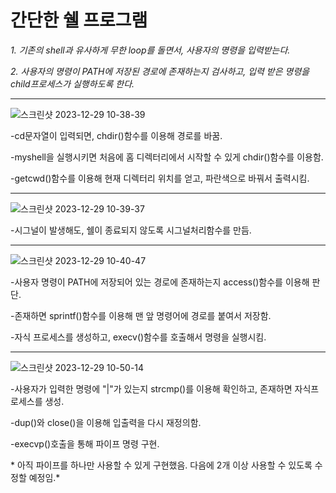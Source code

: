 # 간단한 쉘 프로그램

_1. 기존의 shell과 유사하게 무한 loop를 돌면서, 사용자의 명령을 입력받는다._

_2. 사용자의 명령이 PATH에 저장된 경로에 존재하는지 검사하고, 입력 받은 명령을 child프로세스가 실행하도록 한다._


---
![스크린샷 2023-12-29 10-38-39](https://github.com/Yammyyamchan/Shell-program/assets/131407815/546fc7f8-1160-4088-b938-74e6e0b667c8)

-cd문자열이 입력되면, chdir()함수를 이용해 경로를 바꿈.

-myshell을 실행시키면 처음에 홈 디렉터리에서 시작할 수 있게 chdir()함수를 이용함.

-getcwd()함수를 이용해 현재 디렉터리 위치를 얻고, 파란색으로 바꿔서 출력시킴.

---
![스크린샷 2023-12-29 10-39-37](https://github.com/Yammyyamchan/Shell-program/assets/131407815/5a22329f-fe29-4a3b-b7b5-bcdb95347260)

-시그널이 발생해도, 쉘이 종료되지 않도록 시그널처리함수를 만듬.

---

![스크린샷 2023-12-29 10-40-47](https://github.com/Yammyyamchan/Shell-program/assets/131407815/5a333b7c-d986-49af-8f57-b3ef88b85ccb)

-사용자 명령이 PATH에 저장되어 있는 경로에 존재하는지 access()함수를 이용해 판단.

-존재하면 sprintf()함수를 이용해 맨 앞 명령어에 경로를 붙여서 저장함.

-자식 프로세스를 생성하고, execv()함수를 호출해서 명령을 실행시킴.

---
![스크린샷 2023-12-29 10-50-14](https://github.com/Yammyyamchan/Shell-program/assets/131407815/430af026-0805-49c6-bf0a-ce4fe80e0267)

-사용자가 입력한 명령에 "|"가 있는지 strcmp()를 이용해 확인하고, 존재하면 자식프로세스를 생성.

-dup()와 close()을 이용해 입출력을 다시 재정의함.

-execvp()호출을 통해 파이프 명령 구현.

\* 아직 파이프를 하나만 사용할 수 있게 구현했음. 다음에 2개 이상 사용할 수 있도록 수정할 예정임.\*
